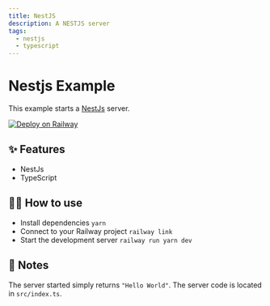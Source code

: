 ```yaml
---
title: NestJS
description: A NESTJS server
tags:
  - nestjs
  - typescript
---
```


# Nestjs Example

This example starts a [NestJs](https://nestjs.com/) server.

[![Deploy on Railway](https://railway.app/button.svg)](https://railway.app/new?template=https%3A%2F%2Fgithub.com%2Frailwayapp%2Fexamples%2Ftree%2Fmaster%2Fexamples%2Fnestjs)

## ✨ Features

- NestJs
- TypeScript

## 💁‍♀️ How to use

- Install dependencies `yarn`
- Connect to your Railway project `railway link`
- Start the development server `railway run yarn dev`

## 📝 Notes

The server started simply returns `"Hello World"`. The server code is located in `src/index.ts`.
